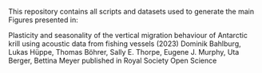 This repository contains all scripts and datasets used to generate the main Figures presented in:

Plasticity and seasonality of the vertical migration behaviour of Antarctic krill using acoustic data from fishing vessels (2023)
Dominik Bahlburg, Lukas Hüppe, Thomas Böhrer, Sally E. Thorpe, Eugene J. Murphy, Uta Berger, Bettina Meyer
published in Royal Society Open Science
